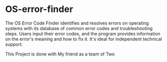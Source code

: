 # OS-error-finder
The OS Error Code Finder identifies and resolves errors on operating systems with its database of common error codes and troubleshooting steps. Users input their error codes, and the program provides information on the error's meaning and how to fix it. It's ideal for independent technical support.

This Project is done with My friend as a team of Two
